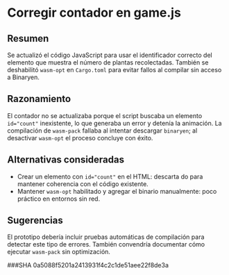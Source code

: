 # Corregir contador en game.js

## Resumen
Se actualizó el código JavaScript para usar el identificador correcto del elemento que muestra el número de plantas recolectadas. También se deshabilitó `wasm-opt` en `Cargo.toml` para evitar fallos al compilar sin acceso a Binaryen.

## Razonamiento
El contador no se actualizaba porque el script buscaba un elemento `id="count"` inexistente, lo que generaba un error y detenía la animación. La compilación de `wasm-pack` fallaba al intentar descargar `binaryen`; al desactivar `wasm-opt` el proceso concluye con éxito.

## Alternativas consideradas
- Crear un elemento con `id="count"` en el HTML: descarta do para mantener coherencia con el código existente.
- Mantener `wasm-opt` habilitado y agregar el binario manualmente: poco práctico en entornos sin red.

## Sugerencias
El prototipo debería incluir pruebas automáticas de compilación para detectar este tipo de errores. También convendría documentar cómo ejecutar `wasm-pack` sin optimización.

###SHA
0a5088f5201a2413931f4c2c1de51aee22f8de3a
